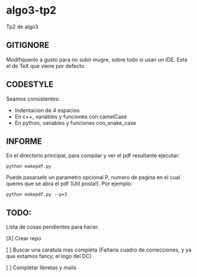 # algo3-tp2
Tp2 de algo3

## GITIGNORE
Modifiquenlo a gusto para no subir mugre, sobre todo si usan un IDE.
Esta el de TeX que viene por defecto.


## CODESTYLE
Seamos consistentes:
- Indentacion de 4 espacios
- En c++, variables y funciones con camelCase
- En python, variables y funciones con_snake_case


## INFORME

En el directorio principal, para compilar y ver el pdf resultante ejecutar:
```
python makepdf.py
```
Puede pasarsele un parametro opcional P, numero de pagina en el cual queres que se abra el pdf (Util posta!).
Por ejemplo:

```
python makepdf.py --p=3
```






## TODO:
Lista de cosas pendientes para hacer.

[X] Crear repo

[ ] Buscar una caratula mas completa (Faltaria cuadro de correcciones, y ya que estamos fancy, el logo del DC)

[ ] Completar libretas y mails
